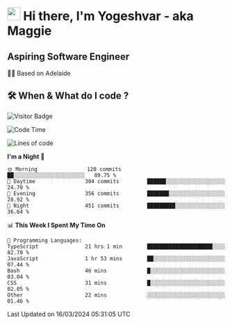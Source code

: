<h1><img src="https://emojis.slackmojis.com/emojis/images/1531849430/4246/blob-sunglasses.gif?1531849430" width="30"/> Hi there, I'm Yogeshvar - aka Maggie</h1>

## Aspiring Software Engineer
🏂🏻  Based on Adelaide 

## 🛠 When & What do I code ?  

![Visitor Badge](https://visitor-badge.feriirawann.repl.co?username=yogeshvar&repo=yogeshvar&label=Visitors&style=plastic&color=%23457BFF&contentType=svg)

<!--START_SECTION:waka-->
![Code Time](http://img.shields.io/badge/Code%20Time-2%2C755%20hrs%2042%20mins-blue)

![Lines of code](https://img.shields.io/badge/From%20Hello%20World%20I%27ve%20Written-4.1%20million%20lines%20of%20code-blue)

**I'm a Night 🦉** 

```text
🌞 Morning                120 commits         ██░░░░░░░░░░░░░░░░░░░░░░░   09.75 % 
🌆 Daytime                304 commits         ██████░░░░░░░░░░░░░░░░░░░   24.70 % 
🌃 Evening                356 commits         ███████░░░░░░░░░░░░░░░░░░   28.92 % 
🌙 Night                  451 commits         █████████░░░░░░░░░░░░░░░░   36.64 % 
```


📊 **This Week I Spent My Time On** 

```text
💬 Programming Languages: 
TypeScript               21 hrs 1 min        █████████████████████░░░░   82.70 % 
JavaScript               1 hr 53 mins        ██░░░░░░░░░░░░░░░░░░░░░░░   07.44 % 
Bash                     46 mins             █░░░░░░░░░░░░░░░░░░░░░░░░   03.04 % 
CSS                      31 mins             █░░░░░░░░░░░░░░░░░░░░░░░░   02.05 % 
Other                    22 mins             ░░░░░░░░░░░░░░░░░░░░░░░░░   01.46 % 
```


 Last Updated on 16/03/2024 05:31:05 UTC
<!--END_SECTION:waka-->
